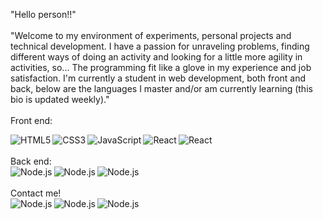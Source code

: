 "Hello person!!"
<br/><br/>
"Welcome to my environment of experiments, personal projects and technical development.
I have a passion for unraveling problems, finding different ways of doing an activity 
and looking for a little more agility in activities, so... The programming fit like a 
glove in my experience and job satisfaction.
I'm currently a student in web development, both front and back,
below are the languages ​​I master and/or am currently learning (this bio is updated weekly)."
<br/><br/>
Front end:
<div style="vertical-align: middle;">
  <img align="left" alt="HTML5"  
       src="https://img.shields.io/badge/HTML-239120?style=for-the-badge&logo=html5&logoColor=white" />
  <img align="left" alt="CSS3" 
       src="https://img.shields.io/badge/CSS-239120?&style=for-the-badge&logo=css3&logoColor=white" />
  <img align="left" alt="JavaScript" 
       src="https://img.shields.io/badge/JavaScript-F7DF1E?style=for-the-badge&logo=javascript&logoColor=black" />
  <img align="left" alt="React" 
       src="https://img.shields.io/badge/React-20232A?style=for-the-badge&logo=react&logoColor=61DAFB" />
  <img align="left" alt="React" 
       src="https://img.shields.io/badge/Python-3776AB?style=for-the-badge&logo=python&logoColor=white" />
 </div>
 <br/><br/>
 Back end:
<div style="vertical-align: middle;">
  <img align="left" alt="Node.js"  
       src="https://img.shields.io/badge/Node.js-43853D?style=for-the-badge&logo=node.js&logoColor=white" />
  <img align="left" alt="Node.js" 
       src="https://img.shields.io/badge/MongoDB-4EA94B?style=for-the-badge&logo=mongodb&logoColor=white" />
  <img align="left" alt="Node.js" 
       src="https://img.shields.io/badge/PostgreSQL-316192?style=for-the-badge&logo=postgresql&logoColor=white" />
</div>
<br/><br/>
Contact me!
<br />
<a target="_blank" src="https://www.linkedin.com/in/ottoniel-hapuc-dos-santos-471659232/">
   <img align="left" alt="Node.js"  
       src="https://img.shields.io/badge/LinkedIn-0077B5?style=for-the-badge&logo=linkedin&logoColor=white" />
  </a>
<a target="_blank" src="dossantoshapuc@gmail.com">
   <img align="left" alt="Node.js"  
       src="https://img.shields.io/badge/Gmail-D14836?style=for-the-badge&logo=gmail&logoColor=white" />
  </a>
  <a target="_blank" src="https://wa.me/5512992133329">
   <img align="left" alt="Node.js"  
       src="https://img.shields.io/badge/WhatsApp-25D366?style=for-the-badge&logo=whatsapp&logoColor=white" />
  </a>
<br />
<br /> 
